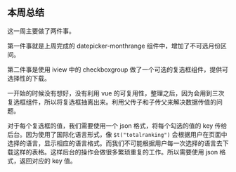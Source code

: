 ## 本周总结

这一周主要做了两件事。

第一件事就是上周完成的 datepicker-monthrange 组件中，增加了不可选月份区间。

第二件事是使用 iview 中的 checkboxgroup 做了一个可选的复选框组件，提供可选择性的下载。

一开始的时候没有想好，没有利用 vue 的可复用性，整理之后，因为会用到三次复选框组件，所以将复选框抽离出来。利用父传子和子传父来解决数据传值的问题。

对于每个复选框的值，我们需要使用一个 json 格式，将每个勾选的值的 key 传给后台。因为使用了国际化语言形式，像 `$t("totalranking")` 会根据用户在页面中选择的语言，显示相应的语言格式。而我们不可能根据用户每一次选择的语言去下载这样的表格。这样后台的操作会做很多繁琐重复的工作。所以需要使用 json 格式，返回对应的 key 值。